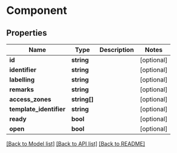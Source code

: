 # Component

## Properties
Name | Type | Description | Notes
------------ | ------------- | ------------- | -------------
**id** | **string** |  | [optional] 
**identifier** | **string** |  | [optional] 
**labelling** | **string** |  | [optional] 
**remarks** | **string** |  | [optional] 
**access_zones** | **string[]** |  | [optional] 
**template_identifier** | **string** |  | [optional] 
**ready** | **bool** |  | [optional] 
**open** | **bool** |  | [optional] 

[[Back to Model list]](../README.md#documentation-for-models) [[Back to API list]](../README.md#documentation-for-api-endpoints) [[Back to README]](../README.md)


